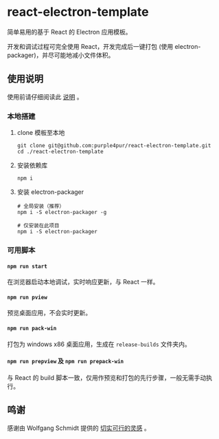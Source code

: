 # react-electron-template

简单易用的基于 React 的 Electron 应用模板。

开发和调试过程可完全使用 React，开发完成后一键打包 (使用 electron-packager)，并尽可能地减小文件体积。

## 使用说明

使用前请仔细阅读此 [说明](https://purple4pur.com/post/18) 。

### 本地搭建

1. clone 模板至本地

   ```
   git clone git@github.com:purple4pur/react-electron-template.git
   cd ./react-electron-template
   ```

2. 安装依赖库

   ```
   npm i
   ```

3. 安装 electron-packager

   ```
   # 全局安装（推荐）
   npm i -S electron-packager -g

   # 仅安装在此项目
   npm i -S electron-packager
   ```

### 可用脚本

#### `npm run start`

在浏览器启动本地调试，实时响应更新，与 React 一样。

#### `npm run pview`

预览桌面应用，不会实时更新。

#### `npm run pack-win`

打包为 windows x86 桌面应用，生成在 `release-builds` 文件夹内。

#### `npm run prepview` 及 `npm run prepack-win`

与 React 的 build 脚本一致，仅用作预览和打包的先行步骤，一般无需手动执行。

## 鸣谢

感谢由 Wolfgang Schmidt 提供的 [切实可行的灵感](https://javascript-conference.com/blog/write-once-run-everywhere-building-desktop-apps-with-react-and-electron/) 。
